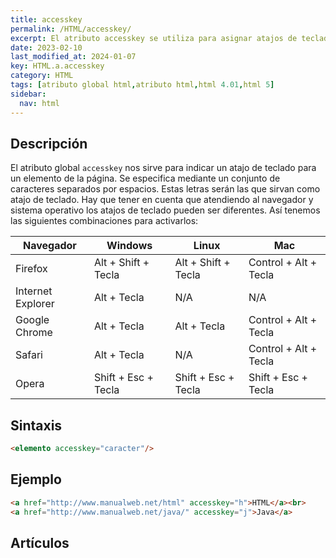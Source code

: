 ```yaml
---
title: accesskey
permalink: /HTML/accesskey/
excerpt: El atributo accesskey se utiliza para asignar atajos de teclado a elementos de una página. Los atajos varían según el navegador y el sistema operativo. Ejemplo: <a href="<http://www.manualweb.net/html>" accesskey="h">HTML</a>.
date: 2023-02-10
last_modified_at: 2024-01-07
key: HTML.a.accesskey
category: HTML
tags: [atributo global html,atributo html,html 4.01,html 5]
sidebar:
  nav: html
---
```


## Descripción


El atributo global `accesskey` nos sirve para indicar un atajo de teclado para un elemento de la página. Se especifica mediante un conjunto de caracteres separados por espacios. Estas letras serán las que sirvan como atajo de teclado. Hay que tener en cuenta que atendiendo al navegador y sistema operativo los atajos de teclado pueden ser diferentes. Así tenemos las siguientes combinaciones para activarlos:


| **Navegador**     | **Windows**         | **Linux**           | **Mac**               |
| ----------------- | ------------------- | ------------------- | --------------------- |
| Firefox           | Alt + Shift + Tecla | Alt + Shift + Tecla | Control + Alt + Tecla |
| Internet Explorer | Alt + Tecla         | N/A                 | N/A                   |
| Google Chrome     | Alt + Tecla         | Alt + Tecla         | Control + Alt + Tecla |
| Safari            | Alt + Tecla         | N/A                 | Control + Alt + Tecla |
| Opera             | Shift + Esc + Tecla | Shift + Esc + Tecla | Shift + Esc + Tecla   |


## Sintaxis


```html
<elemento accesskey="caracter"/>
```


## Ejemplo


```html
<a href="http://www.manualweb.net/html" accesskey="h">HTML</a><br>
<a href="http://www.manualweb.net/java/" accesskey="j">Java</a>
```


## Artículos

